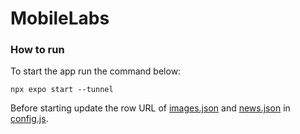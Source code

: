 # MobileLabs

### How to run
To start the app run the command below:
```
npx expo start --tunnel 
```
Before starting update the row URL of [images.json](data/images.json) and [news.json](data/news.json) in [config.js](config.js).